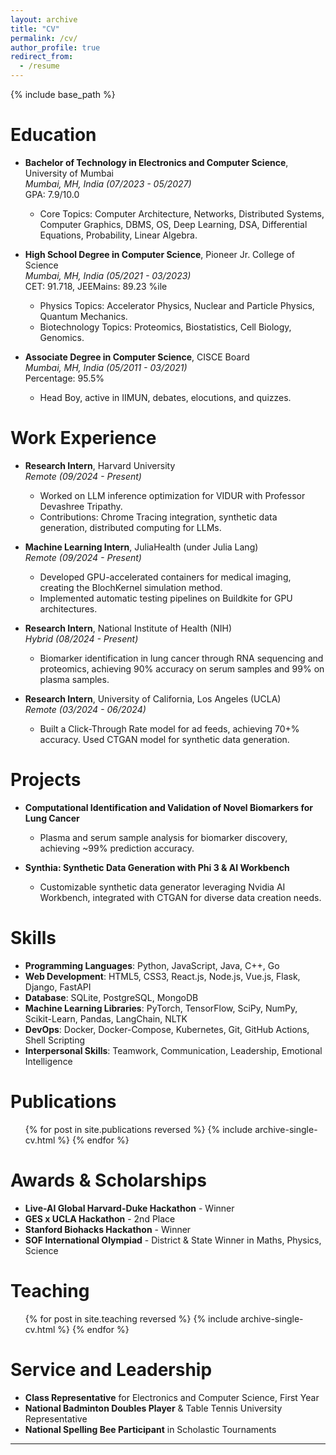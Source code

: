 ```yaml
---
layout: archive
title: "CV"
permalink: /cv/
author_profile: true
redirect_from:
  - /resume
---
```


{% include base_path %}

Education
======
* **Bachelor of Technology in Electronics and Computer Science**, University of Mumbai  
  *Mumbai, MH, India (07/2023 - 05/2027)*  
  GPA: 7.9/10.0  
  - Core Topics: Computer Architecture, Networks, Distributed Systems, Computer Graphics, DBMS, OS, Deep Learning, DSA, Differential Equations, Probability, Linear Algebra.

* **High School Degree in Computer Science**, Pioneer Jr. College of Science  
  *Mumbai, MH, India (05/2021 - 03/2023)*  
  CET: 91.718, JEEMains: 89.23 %ile  
  - Physics Topics: Accelerator Physics, Nuclear and Particle Physics, Quantum Mechanics.  
  - Biotechnology Topics: Proteomics, Biostatistics, Cell Biology, Genomics.

* **Associate Degree in Computer Science**, CISCE Board  
  *Mumbai, MH, India (05/2011 - 03/2021)*  
  Percentage: 95.5%  
  - Head Boy, active in IIMUN, debates, elocutions, and quizzes.

Work Experience
======
* **Research Intern**, Harvard University  
  *Remote (09/2024 - Present)*  
  - Worked on LLM inference optimization for VIDUR with Professor Devashree Tripathy.
  - Contributions: Chrome Tracing integration, synthetic data generation, distributed computing for LLMs.

* **Machine Learning Intern**, JuliaHealth (under Julia Lang)  
  *Remote (09/2024 - Present)*  
  - Developed GPU-accelerated containers for medical imaging, creating the BlochKernel simulation method.
  - Implemented automatic testing pipelines on Buildkite for GPU architectures.

* **Research Intern**, National Institute of Health (NIH)  
  *Hybrid (08/2024 - Present)*  
  - Biomarker identification in lung cancer through RNA sequencing and proteomics, achieving 90% accuracy on serum samples and 99% on plasma samples.

* **Research Intern**, University of California, Los Angeles (UCLA)  
  *Remote (03/2024 - 06/2024)*  
  - Built a Click-Through Rate model for ad feeds, achieving 70+% accuracy. Used CTGAN model for synthetic data generation.

Projects
======
* **Computational Identification and Validation of Novel Biomarkers for Lung Cancer**  
  - Plasma and serum sample analysis for biomarker discovery, achieving ~99% prediction accuracy.

* **Synthia: Synthetic Data Generation with Phi 3 & AI Workbench**  
  - Customizable synthetic data generator leveraging Nvidia AI Workbench, integrated with CTGAN for diverse data creation needs.

Skills
======
* **Programming Languages**: Python, JavaScript, Java, C++, Go
* **Web Development**: HTML5, CSS3, React.js, Node.js, Vue.js, Flask, Django, FastAPI
* **Database**: SQLite, PostgreSQL, MongoDB
* **Machine Learning Libraries**: PyTorch, TensorFlow, SciPy, NumPy, Scikit-Learn, Pandas, LangChain, NLTK
* **DevOps**: Docker, Docker-Compose, Kubernetes, Git, GitHub Actions, Shell Scripting
* **Interpersonal Skills**: Teamwork, Communication, Leadership, Emotional Intelligence

Publications
======
  <ul>{% for post in site.publications reversed %}
    {% include archive-single-cv.html %}
  {% endfor %}</ul>

Awards & Scholarships
======
* **Live-AI Global Harvard-Duke Hackathon** - Winner
* **GES x UCLA Hackathon** - 2nd Place
* **Stanford Biohacks Hackathon** - Winner
* **SOF International Olympiad** - District & State Winner in Maths, Physics, Science

Teaching
======
  <ul>{% for post in site.teaching reversed %}
    {% include archive-single-cv.html %}
  {% endfor %}</ul>

Service and Leadership
======
* **Class Representative** for Electronics and Computer Science, First Year
* **National Badminton Doubles Player** & Table Tennis University Representative
* **National Spelling Bee Participant** in Scholastic Tournaments

---
